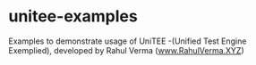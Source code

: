 # unitee-examples
Examples to demonstrate usage of UniTEE -(Unified Test Engine Exemplied), developed by Rahul Verma (www.RahulVerma.XYZ)
